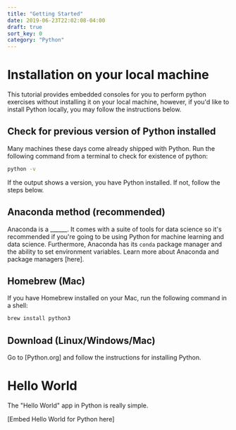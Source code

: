 ```yaml
---
title: "Getting Started"
date: 2019-06-23T22:02:08-04:00
draft: true
sort_key: 0
category: "Python"
---
```


# Installation on your local machine

This tutorial provides embedded consoles for you to perform python exercises without
installing it on your local machine, however, if you'd like to install Python locally,
you may follow the instructions below.

## Check for previous version of Python installed

Many machines these days come already shipped with Python. Run the following command
from a terminal to check for existence of python:

```bash
python -v
```

If the output shows a version, you have Python installed. If not, follow the steps below.

## Anaconda method (recommended)

Anaconda is a ______. It comes with a suite of tools for data science so it's
recommended if you're going to be using Python for machine learning and data science.
Furthermore, Anaconda has its `conda` package manager and the ability to set
environment variables. Learn more about Anaconda and package managers [here].

## Homebrew (Mac)

If you have Homebrew installed on your Mac, run the following command in a shell:

```bash
brew install python3
```

## Download (Linux/Windows/Mac)

Go to [Python.org] and follow the instructions for installing Python.

# Hello World

The "Hello World" app in Python is really simple.

[Embed Hello World for Python here]
